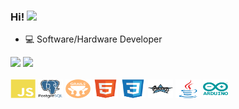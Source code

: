 ### Hi! <img src="https://media.giphy.com/media/hvRJCLFzcasrR4ia7z/giphy.gif" width="25px">


- 💻 Software/Hardware Developer

<div>
  <img height="180em" src="https://github-readme-stats.vercel.app/api?username=antonio-emilio&show_icons=true&theme=dark&include_all_commits=true&count_private=true"/>
  <img height="180em" src="https://github-readme-stats.vercel.app/api/top-langs/?username=antonio-emilio&layout=compact&langs_count=16&theme=dark"/>
</div>
  
<div style="display: inline_block"><br>
  <img align="center" alt="3" height="30" width="40" src="https://raw.githubusercontent.com/devicons/devicon/master/icons/javascript/javascript-plain.svg">
  <img align="center" alt="4" height="30" width="40" src="https://raw.githubusercontent.com/devicons/devicon/00f02ef57fb7601fd1ddcc2fe6fe670fef3ae3e4/icons/postgresql/postgresql-original-wordmark.svg">
  <img align="center" alt="5" height="30" width="40" src="https://raw.githubusercontent.com/devicons/devicon/00f02ef57fb7601fd1ddcc2fe6fe670fef3ae3e4/icons/grails/grails-original.svg">
  <img align="center" alt="6" height="30" width="40" src="https://raw.githubusercontent.com/devicons/devicon/master/icons/html5/html5-original.svg">
  <img align="center" alt="7" height="30" width="40" src="https://raw.githubusercontent.com/devicons/devicon/master/icons/css3/css3-original.svg">
  <img align="center" alt="8" height="30" width="40" src="https://raw.githubusercontent.com/devicons/devicon/00f02ef57fb7601fd1ddcc2fe6fe670fef3ae3e4/icons/groovy/groovy-original.svg">
  <img align="center" alt="9" height="30" width="40" src="https://raw.githubusercontent.com/devicons/devicon/00f02ef57fb7601fd1ddcc2fe6fe670fef3ae3e4/icons/java/java-original.svg">
  <img align="center" alt="10" height="30" width="40" src="https://raw.githubusercontent.com/devicons/devicon/00f02ef57fb7601fd1ddcc2fe6fe670fef3ae3e4/icons/arduino/arduino-original-wordmark.svg">
</div>
  
##

<br />


